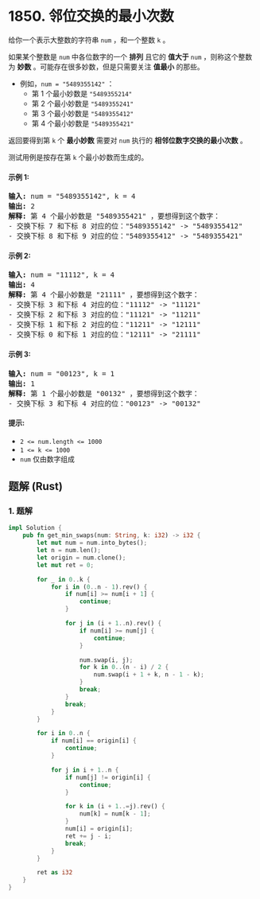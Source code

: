 # 1850. 邻位交换的最小次数
给你一个表示大整数的字符串 `num` ，和一个整数 `k` 。

如果某个整数是 `num` 中各位数字的一个 **排列** 且它的 **值大于** `num` ，则称这个整数为 **妙数** 。可能存在很多妙数，但是只需要关注 **值最小** 的那些。

* 例如，`num = "5489355142"` ：
    * 第 1 个最小妙数是 `"5489355214"`
    * 第 2 个最小妙数是 `"5489355241"`
    * 第 3 个最小妙数是 `"5489355412"`
    * 第 4 个最小妙数是 `"5489355421"`

返回要得到第 `k` 个 **最小妙数** 需要对 `num` 执行的 **相邻位数字交换的最小次数** 。

测试用例是按存在第 `k` 个最小妙数而生成的。

#### 示例 1:
<pre>
<strong>输入:</strong> num = "5489355142", k = 4
<strong>输出:</strong> 2
<strong>解释:</strong> 第 4 个最小妙数是 "5489355421" ，要想得到这个数字：
- 交换下标 7 和下标 8 对应的位："5489355142" -> "5489355412"
- 交换下标 8 和下标 9 对应的位："5489355412" -> "5489355421"
</pre>

#### 示例 2:
<pre>
<strong>输入:</strong> num = "11112", k = 4
<strong>输出:</strong> 4
<strong>解释:</strong> 第 4 个最小妙数是 "21111" ，要想得到这个数字：
- 交换下标 3 和下标 4 对应的位："11112" -> "11121"
- 交换下标 2 和下标 3 对应的位："11121" -> "11211"
- 交换下标 1 和下标 2 对应的位："11211" -> "12111"
- 交换下标 0 和下标 1 对应的位："12111" -> "21111"
</pre>

#### 示例 3:
<pre>
<strong>输入:</strong> num = "00123", k = 1
<strong>输出:</strong> 1
<strong>解释:</strong> 第 1 个最小妙数是 "00132" ，要想得到这个数字：
- 交换下标 3 和下标 4 对应的位："00123" -> "00132"
</pre>

#### 提示:
* `2 <= num.length <= 1000`
* `1 <= k <= 1000`
* `num` 仅由数字组成

## 题解 (Rust)

### 1. 题解
```Rust
impl Solution {
    pub fn get_min_swaps(num: String, k: i32) -> i32 {
        let mut num = num.into_bytes();
        let n = num.len();
        let origin = num.clone();
        let mut ret = 0;

        for _ in 0..k {
            for i in (0..n - 1).rev() {
                if num[i] >= num[i + 1] {
                    continue;
                }

                for j in (i + 1..n).rev() {
                    if num[i] >= num[j] {
                        continue;
                    }

                    num.swap(i, j);
                    for k in 0..(n - i) / 2 {
                        num.swap(i + 1 + k, n - 1 - k);
                    }
                    break;
                }
                break;
            }
        }

        for i in 0..n {
            if num[i] == origin[i] {
                continue;
            }

            for j in i + 1..n {
                if num[j] != origin[i] {
                    continue;
                }

                for k in (i + 1..=j).rev() {
                    num[k] = num[k - 1];
                }
                num[i] = origin[i];
                ret += j - i;
                break;
            }
        }

        ret as i32
    }
}
```
